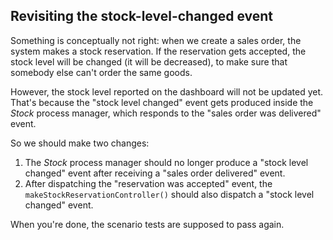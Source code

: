 ## Revisiting the stock-level-changed event

Something is conceptually not right: when we create a sales order, the system makes a stock reservation. If the reservation gets accepted, the stock level will be changed (it will be decreased), to make sure that somebody else can't order the same goods.

However, the stock level reported on the dashboard will not be updated yet. That's because the "stock level changed" event gets produced inside the *Stock* process manager, which responds to the "sales order was delivered" event.

So we should make two changes:

1. The *Stock* process manager should no longer produce a "stock level changed" event after receiving a "sales order delivered" event.
2. After dispatching the "reservation was accepted" event, the `makeStockReservationController()` should also dispatch a "stock level changed" event. 

When you're done, the scenario tests are supposed to pass again.
